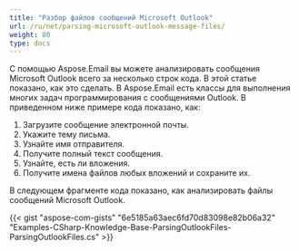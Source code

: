 ```yaml
---
title: "Разбор файлов сообщений Microsoft Outlook"
url: /ru/net/parsing-microsoft-outlook-message-files/
weight: 80
type: docs
---
```



С помощью Aspose.Email вы можете анализировать сообщения Microsoft Outlook всего за несколько строк кода. В этой статье показано, как это сделать. В Aspose.Email есть классы для выполнения многих задач программирования с сообщениями Outlook. В приведенном ниже примере кода показано, как:

1. Загрузите сообщение электронной почты.
1. Укажите тему письма.
1. Узнайте имя отправителя.
1. Получите полный текст сообщения.
1. Узнайте, есть ли вложения.
1. Получите имена файлов любых вложений и сохраните их.

В следующем фрагменте кода показано, как анализировать файлы сообщений Microsoft Outlook.



{{< gist "aspose-com-gists" "6e5185a63aec6fd70d83098e82b06a32" "Examples-CSharp-Knowledge-Base-ParsingOutlookFiles-ParsingOutlookFiles.cs" >}}
